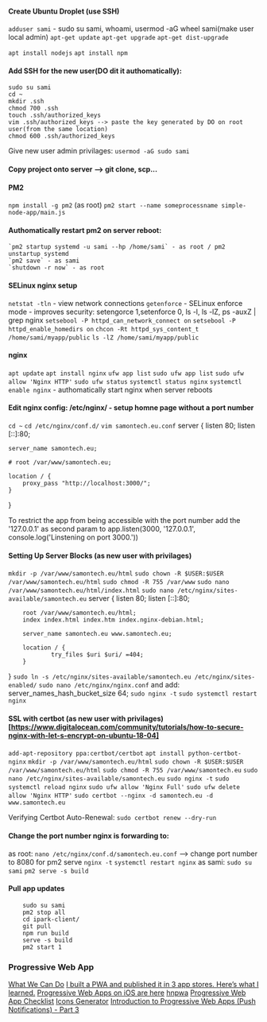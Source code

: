 #### Create Ubuntu Droplet (use SSH)
`adduser sami` - sudo su sami, whoami, usermod -aG wheel sami(make user local admin)
`apt-get update`
`apt-get upgrade`
`apt-get dist-upgrade`

`apt install nodejs`
`apt install npm`

#### Add SSH for the new user(DO dit it authomatically):
    sudo su sami
    cd ~
    mkdir .ssh
    chmod 700 .ssh
    touch .ssh/authorized_keys
    vim .ssh/authorized_keys --> paste the key generated by DO on root user(from the same location)
    chmod 600 .ssh/authorized_keys

Give new user admin privilages:
    `usermod -aG sudo sami`


#### Copy project onto server --> git clone, scp...
<!-- `tar czf simplenodeapp.tar.gz main.js package.json package-lock.json public/` -->

#### PM2
`npm install -g pm2` (as root)
`pm2 start --name someprocessname simple-node-app/main.js`

#### Authomatically restart pm2 on server reboot:
    `pm2 startup systemd -u sami --hp /home/sami` - as root / pm2 unstartup systemd
    `pm2 save` - as sami
    `shutdown -r now` - as root

 

#### SELinux nginx setup
`netstat -tln` - view network connections
`getenforce` - SELinux enforce mode - improves security: setengorce 1,setenforce 0, ls -l, ls -lZ, ps -auxZ | grep nginx
`setsebool -P httpd_can_network_connect on`
`setsebool -P httpd_enable_homedirs on`
`chcon -Rt httpd_sys_content_t /home/sami/myapp/public`
`ls -lZ /home/sami/myapp/public`

#### nginx
`apt update`
`apt install nginx`
`ufw app list`
`sudo ufw app list`
`sudo ufw allow 'Nginx HTTP'`
`sudo ufw status`
`systemctl status nginx`
`systemctl enable nginx` - authomatically start nginx when server reboots


#### Edit nginx config: /etc/nginx/ - setup homne page without a port number

`cd ~`
`cd /etc/nginx/conf.d/`
`vim samontech.eu.conf`
server {
    listen 80;
    listen [::]:80;

    server_name samontech.eu;

    # root /var/www/samontech.eu;

    location / {
        proxy_pass "http://localhost:3000/";
    }
}

To restrict the app from being accessible with the port number add the '127.0.0.1' as second param to app.listen(3000, '127.0.0.1', console.log('Linstening on port 3000.'))




#### Setting Up Server Blocks (as new user with privilages)
`mkdir -p /var/www/samontech.eu/html`
`sudo chown -R $USER:$USER /var/www/samontech.eu/html`
`sudo chmod -R 755 /var/www`
`sudo nano /var/www/samontech.eu/html/index.html`
`sudo nano /etc/nginx/sites-available/samontech.eu`
server {
        listen 80;
        listen [::]:80;

        root /var/www/samontech.eu/html;
        index index.html index.htm index.nginx-debian.html;

        server_name samontech.eu www.samontech.eu;

        location / {
                try_files $uri $uri/ =404;
        }
}
`sudo ln -s /etc/nginx/sites-available/samontech.eu /etc/nginx/sites-enabled/`
`sudo nano /etc/nginx/nginx.conf` and add: server_names_hash_bucket_size 64;
`sudo nginx -t`
`sudo systemctl restart nginx`


#### SSL with certbot (as new user with privilages)[https://www.digitalocean.com/community/tutorials/how-to-secure-nginx-with-let-s-encrypt-on-ubuntu-18-04]
`add-apt-repository ppa:certbot/certbot`
`apt install python-certbot-nginx`
`mkdir -p /var/www/samontech.eu/html`
`sudo chown -R $USER:$USER /var/www/samontech.eu/html`
`sudo chmod -R 755 /var/www/samontech.eu`
`sudo nano /etc/nginx/sites-available/samontech.eu`
`sudo nginx -t`
`sudo systemctl reload nginx`
`sudo ufw allow 'Nginx Full'`
`sudo ufw delete allow 'Nginx HTTP'`
`sudo certbot --nginx -d samontech.eu -d www.samontech.eu`

Verifying Certbot Auto-Renewal:
    `sudo certbot renew --dry-run`


#### Change the port number nginx is forwarding to:
as root:
    `nano /etc/nginx/conf.d/samontech.eu.conf` --> change port number to 8080 for pm2 serve
    `nginx -t`
    `systemctl restart nginx`
as sami:
    `sudo su sami`
    `pm2 serve -s build`


#### Pull app updates
```
    sudo su sami
    pm2 stop all
    cd ipark-client/
    git pull
    npm run build
    serve -s build
    pm2 start 1
```


### Progressive Web App
[What We Can Do](https://whatwebcando.today/)
[I built a PWA and published it in 3 app stores. Here’s what I learned.](http://debuggerdotbreak.judahgabriel.com/2018/04/13/i-built-a-pwa-and-published-it-in-3-app-stores-heres-what-i-learned/)
[Progressive Web Apps on iOS are here](https://medium.com/@firt/progressive-web-apps-on-ios-are-here-d00430dee3a7)
[hnpwa](https://hnpwa.com/)
[Progressive Web App Checklist](https://developers.google.com/web/progressive-web-apps/checklist)
[Icons Generator](https://realfavicongenerator.net/)
[Introduction to Progressive Web Apps (Push Notifications) - Part 3](https://auth0.com/blog/introduction-to-progressive-web-apps-push-notifications-part-3/)
